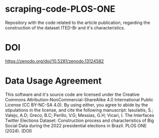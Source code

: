 # scraping-code-PLOS-ONE
Repository with the code related to the article publication, regarding the construction of the dataset ITED-Br and it's characteristics.

# DOI
https://zenodo.org/doi/10.5281/zenodo.13124582

# Data Usage Agreement
This software and it's source code are licensed under the Creative Commons Attribution-NonCommercial-ShareAlike 4.0 International Public License (CC BY-NC-SA 4.0). By using either, you agree to abide by the stipulations in the license, and cite the following manuscript:
Iasulaitis, S.; Valejo, A.D; Greco, B.C; Perillo, V.G; Messias, G.H; Vicari, I. The Interfaces Twitter Elections Dataset: Construction process and characteristics of Big Social Data during the 2022 presidential elections in Brazil. PLOS ONE (2024). (DOI)

